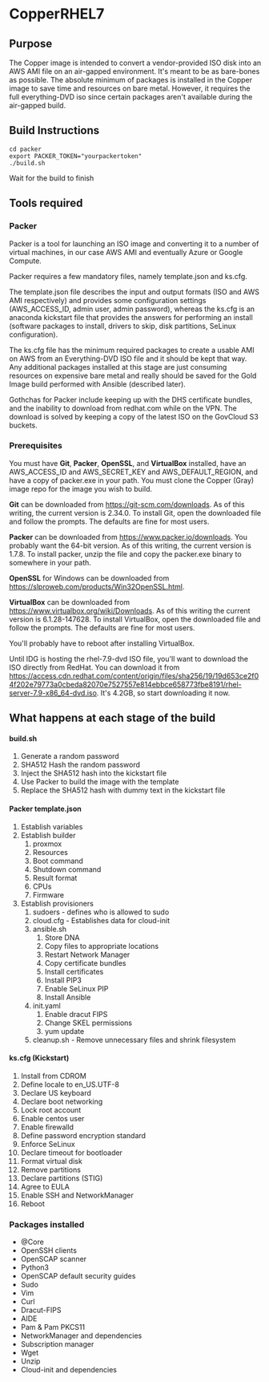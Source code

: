 # CopperRHEL7

## Purpose
The Copper image is intended to convert a vendor-provided ISO disk into
an AWS AMI file on an air-gapped environment. It's meant to be as bare-bones 
as possible. The absolute minimum of packages is installed in the Copper image
to save time and resources on bare metal. However, it requires the full 
everything-DVD iso since certain packages aren't available during the air-gapped
build.

## Build Instructions
```shell
cd packer
export PACKER_TOKEN="yourpackertoken"
./build.sh
```

Wait for the build to finish

## Tools required
### Packer

Packer is a tool for launching an ISO image and converting it to a number of virtual machines, in our case AWS AMI and eventually Azure or Google Compute.

Packer requires a few mandatory files, namely template.json and ks.cfg.

The template.json file describes the input and output formats (ISO and AWS AMI respectively) and provides some configuration settings (AWS_ACCESS_ID, admin user, admin password), whereas the ks.cfg is an anaconda kickstart file that provides the answers for performing an install (software packages to install, drivers to skip, disk partitions, SeLinux configuration).

The ks.cfg file has the minimum required packages to create a usable AMI on AWS from an Everything-DVD ISO file and it should be kept that way. Any additional packages installed at this stage are just consuming resources on expensive bare metal and really should be saved for the Gold Image build performed with Ansible (described later).

Gothchas for Packer include keeping up with the DHS certificate bundles, and the inability to download from redhat.com while on the VPN. The download is solved by keeping a copy of the latest ISO on the GovCloud S3 buckets.

### Prerequisites

You must have **Git**, **Packer**, **OpenSSL**, and **VirtualBox** installed, have an AWS_ACCESS_ID and AWS_SECRET_KEY and AWS_DEFAULT_REGION, and have a copy of packer.exe in your path. You must clone the Copper (Gray) image repo for the image you wish to build.

**Git** can be downloaded from https://git-scm.com/downloads. As of this writing, the current version is 2.34.0. To install Git, open the downloaded file and follow the prompts. The defaults are fine for most users.

**Packer** can be downloaded from https://www.packer.io/downloads. You probably want the 64-bit version. As of this writing, the current version is 1.7.8.  To install packer, unzip the file and copy the packer.exe binary to somewhere in your path.

**OpenSSL** for Windows can be downloaded from https://slproweb.com/products/Win32OpenSSL.html.

**VirtualBox** can be downloaded from https://www.virtualbox.org/wiki/Downloads. As of this writing the current version is 6.1.28-147628. To install VirtualBox, open the downloaded file and follow the prompts. The defaults are fine for most users.

You'll probably have to reboot after installing VirtualBox.

Until IDG is hosting the rhel-7.9-dvd ISO file, you'll want to download the ISO directly from RedHat. You can download it from https://access.cdn.redhat.com/content/origin/files/sha256/19/19d653ce2f04f202e79773a0cbeda82070e7527557e814ebbce658773fbe8191/rhel-server-7.9-x86_64-dvd.iso. It's 4.2GB, so start downloading it now.

## What happens at each stage of the build

#### build.sh
1. Generate a random password
2. SHA512 Hash the random password
3. Inject the SHA512 hash into the kickstart file
4. Use Packer to build the image with the template
5. Replace the SHA512 hash with dummy text in the kickstart file

#### Packer template.json
1. Establish variables
2. Establish builder
    1. proxmox
    3. Resources
    4. Boot command
    5. Shutdown command
    6. Result format
    7. CPUs
    8. Firmware
3. Establish provisioners
    1. sudoers - defines who is allowed to sudo
    2. cloud.cfg - Establishes data for cloud-init
    5. ansible.sh 
       1. Store DNA
       2. Copy files to appropriate locations
       3. Restart Network Manager
       4. Copy certificate bundles
       5. Install certificates
       7. Install PIP3
       8. Enable SeLinux PIP
       9. Install Ansible
    6. init.yaml
       1. Enable dracut FIPS
       2. Change SKEL permissions
       3. yum update
    7. cleanup.sh - Remove unnecessary files and shrink filesystem


#### ks.cfg (Kickstart)
1. Install from CDROM
2. Define locale to en_US.UTF-8
3. Declare US keyboard
4. Declare boot networking
5. Lock root account
6. Enable centos user
7. Enable firewalld
8. Define password encryption standard
9. Enforce SeLinux
10. Declare timeout for bootloader
11. Format virtual disk
12. Remove partitions
13. Declare partitions (STIG)
14. Agree to EULA
15. Enable SSH and NetworkManager
16. Reboot

### Packages installed
* @Core
* OpenSSH clients
* OpenSCAP scanner
* Python3
* OpenSCAP default security guides
* Sudo
* Vim
* Curl
* Dracut-FIPS
* AIDE
* Pam & Pam PKCS11
* NetworkManager and dependencies
* Subscription manager
* Wget
* Unzip
* Cloud-init and dependencies
